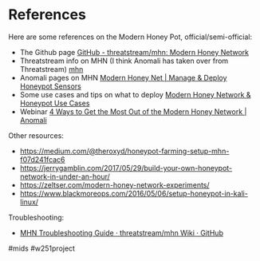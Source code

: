 # References
Here are some references on the Modern Honey Pot, official/semi-official: 

* The Github page [GitHub - threatstream/mhn: Modern Honey Network](https://github.com/threatstream/mhn)
* Threatstream info on MHN (I think Anomali has taken over from Threatstream) [mhn](https://threatstream.github.io/mhn/)
* Anomali pages on MHN [Modern Honey Net | Manage & Deploy Honeypot Sensors](https://www.anomali.com/platform/modern-honey-net)
* Some use cases and tips on what to deploy [Modern Honey Network & Honeypot Use Cases](https://www.anomali.com/platform/modern-honey-net/mhn-usage-cases)
* Webinar [4 Ways to Get the Most Out of the Modern Honey Network | Anomali](https://www.anomali.com/blog/4-ways-to-get-the-most-out-of-the-modern-honey-network)

Other resources:

* https://medium.com/@theroxyd/honeypot-farming-setup-mhn-f07d241fcac6
* https://jerrygamblin.com/2017/05/29/build-your-own-honeypot-network-in-under-an-hour/
* https://zeltser.com/modern-honey-network-experiments/
* https://www.blackmoreops.com/2016/05/06/setup-honeypot-in-kali-linux/

Troubleshooting:

* [MHN Troubleshooting Guide · threatstream/mhn Wiki · GitHub](https://github.com/threatstream/mhn/wiki/MHN-Troubleshooting-Guide)

 
 #mids #w251project

